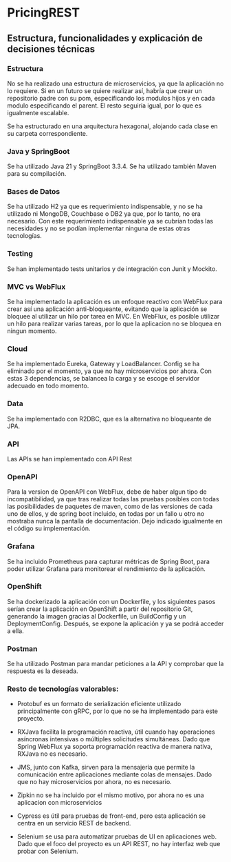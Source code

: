 # PricingREST

## Estructura, funcionalidades y explicación de decisiones técnicas

### Estructura
No se ha realizado una estructura de microservicios, ya que la aplicación no lo requiere. Si en un futuro se quiere realizar así, habría que crear un repositorio padre con su pom, especificando los modulos hijos y en cada modulo especificando el parent. El resto seguiría igual, por lo que es igualmente escalable.

Se ha estructurado en una arquitectura hexagonal, alojando cada clase en su carpeta correspondiente.

### Java y SpringBoot

Se ha utilizado Java 21 y SpringBoot 3.3.4. Se ha utilizado también Maven para su compilación.

### Bases de Datos

Se ha utilizado H2 ya que es requerimiento indispensable, y no se ha utilizado ni MongoDB, Couchbase o DB2 ya que, por lo tanto, no era necesario. Con este requerimiento indispensable ya se cubrían todas las necesidades y no se podían implementar ninguna de estas otras tecnologías.

### Testing

Se han implementado tests unitarios y de integración con Junit y Mockito.

### MVC vs WebFlux

Se ha implementado la aplicación es un enfoque reactivo con WebFlux para crear así una aplicación anti-bloqueante, evitando que la aplicación se bloquee al utilizar un hilo por tarea en MVC. En WebFlux, es posible utilizar un hilo para realizar varias tareas, por lo que la aplicacion no se bloquea en ningun momento.

### Cloud

Se ha implementado Eureka, Gateway y LoadBalancer. Config se ha eliminado por el momento, ya que no hay microservicios por ahora. Con estas 3 dependencias, se balancea la carga y se escoge el servidor adecuado en todo momento.

### Data

Se ha implementado con R2DBC, que es la alternativa no bloqueante de JPA.

### API

Las APIs se han implementado con API Rest

### OpenAPI

Para la version de OpenAPI con WebFlux, debe de haber algun tipo de incompatibilidad, ya que tras realizar todas las pruebas posibles con todas las posibilidades de paquetes de maven, como de las versiones de cada uno de ellos, y de spring boot incluido, en todas por un fallo u otro no mostraba nunca la pantalla de documentación. Dejo indicado igualmente en el código su implementación.

### Grafana

Se ha incluido Prometheus para capturar métricas de Spring Boot, para poder utilizar Grafana para monitorear el rendimiento de la aplicación. 

### OpenShift

Se ha dockerizado la aplicación con un Dockerfile, y los siguientes pasos serían crear la aplicación en OpenShift a partir del repositorio Git, generando la imagen gracias al Dockerfile, un BuildConfig y un DeploymentConfig. Después, se expone la aplicación y ya se podrá acceder a ella.

### Postman

Se ha utilizado Postman para mandar peticiones a la API y comprobar que la respuesta es la deseada.

### Resto de tecnologías valorables:

- Protobuf es un formato de serialización eficiente utilizado principalmente con gRPC, por lo que no se ha implementado para este proyecto.

- RXJava facilita la programación reactiva, útil cuando hay operaciones asíncronas intensivas o múltiples solicitudes simultáneas. Dado que  Spring WebFlux ya soporta programación reactiva de manera nativa, RXJava no es necesario.

- JMS, junto con Kafka, sirven para la mensajería que permite la comunicación entre aplicaciones mediante colas de mensajes. Dado que no hay microservicios por ahora, no es necesario.

- Zipkin no se ha incluido por el mismo motivo, por ahora no es una aplicacion con microservicios

- Cypress es útil para pruebas de front-end, pero esta aplicación se centra en un servicio REST de backend.

- Selenium se usa para automatizar pruebas de UI en aplicaciones web. Dado que el foco del proyecto es un API REST, no hay interfaz web que probar con Selenium.

